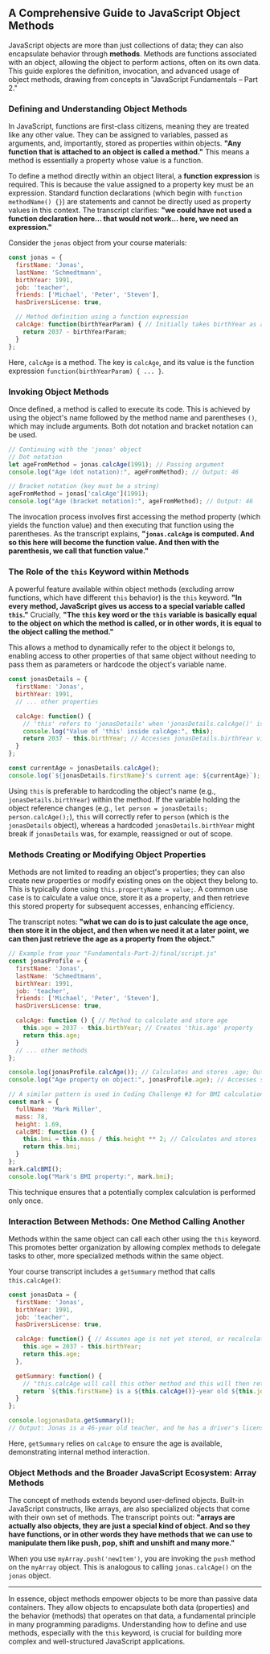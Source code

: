 
## A Comprehensive Guide to JavaScript Object Methods

JavaScript objects are more than just collections of data; they can also encapsulate behavior through **methods**. Methods are functions associated with an object, allowing the object to perform actions, often on its own data. This guide explores the definition, invocation, and advanced usage of object methods, drawing from concepts in "JavaScript Fundamentals – Part 2."

### Defining and Understanding Object Methods

In JavaScript, functions are first-class citizens, meaning they are treated like any other value. They can be assigned to variables, passed as arguments, and, importantly, stored as properties within objects. **"Any function that is attached to an object is called a method."** This means a method is essentially a property whose value is a function.

To define a method directly within an object literal, a **function expression** is required. This is because the value assigned to a property key must be an expression. Standard function declarations (which begin with `function methodName() {}`) are statements and cannot be directly used as property values in this context. The transcript clarifies: **"we could have not used a function declaration here... that would not work... here, we need an expression."**

Consider the `jonas` object from your course materials:



```JavaScript
const jonas = {
  firstName: 'Jonas',
  lastName: 'Schmedtmann',
  birthYear: 1991,
  job: 'teacher',
  friends: ['Michael', 'Peter', 'Steven'],
  hasDriversLicense: true,

  // Method definition using a function expression
  calcAge: function(birthYearParam) { // Initially takes birthYear as a parameter
    return 2037 - birthYearParam;
  }
};
```

Here, `calcAge` is a method. The key is `calcAge`, and its value is the function expression `function(birthYearParam) { ... }`.

### Invoking Object Methods

Once defined, a method is called to execute its code. This is achieved by using the object's name followed by the method name and parentheses `()`, which may include arguments. Both dot notation and bracket notation can be used.



```JavaScript
// Continuing with the 'jonas' object
// Dot notation
let ageFromMethod = jonas.calcAge(1991); // Passing argument
console.log("Age (dot notation):", ageFromMethod); // Output: 46

// Bracket notation (key must be a string)
ageFromMethod = jonas['calcAge'](1991);
console.log("Age (bracket notation):", ageFromMethod); // Output: 46
```

The invocation process involves first accessing the method property (which yields the function value) and then executing that function using the parentheses. As the transcript explains, **"`jonas.calcAge` is computed. And so this here will become the function value. And then with the parenthesis, we call that function value."**

### The Role of the `this` Keyword within Methods

A powerful feature available within object methods (excluding arrow functions, which have different `this` behavior) is the `this` keyword. **"In every method, JavaScript gives us access to a special variable called `this`."** Crucially, **"The `this` key word or the `this` variable is basically equal to the object on which the method is called, or in other words, it is equal to the object calling the method."**

This allows a method to dynamically refer to the object it belongs to, enabling access to other properties of that same object without needing to pass them as parameters or hardcode the object's variable name.



```JavaScript
const jonasDetails = {
  firstName: 'Jonas',
  birthYear: 1991,
  // ... other properties

  calcAge: function() {
    // 'this' refers to 'jonasDetails' when 'jonasDetails.calcAge()' is called
    console.log("Value of 'this' inside calcAge:", this);
    return 2037 - this.birthYear; // Accesses jonasDetails.birthYear via 'this'
  }
};

const currentAge = jonasDetails.calcAge();
console.log(`${jonasDetails.firstName}'s current age: ${currentAge}`); // Output: Jonas's current age: 46
```

Using `this` is preferable to hardcoding the object's name (e.g., `jonasDetails.birthYear`) within the method. If the variable holding the object reference changes (e.g., `let person = jonasDetails; person.calcAge();`), `this` will correctly refer to `person` (which is the `jonasDetails` object), whereas a hardcoded `jonasDetails.birthYear` might break if `jonasDetails` was, for example, reassigned or out of scope.

### Methods Creating or Modifying Object Properties

Methods are not limited to reading an object's properties; they can also create new properties or modify existing ones on the object they belong to. This is typically done using `this.propertyName = value;`. A common use case is to calculate a value once, store it as a property, and then retrieve this stored property for subsequent accesses, enhancing efficiency.

The transcript notes: **"what we can do is to just calculate the age once, then store it in the object, and then when we need it at a later point, we can then just retrieve the age as a property from the object."**



```JavaScript
// Example from your "Fundamentals-Part-2/final/script.js"
const jonasProfile = {
  firstName: 'Jonas',
  lastName: 'Schmedtmann',
  birthYear: 1991,
  job: 'teacher',
  friends: ['Michael', 'Peter', 'Steven'],
  hasDriversLicense: true,

  calcAge: function () { // Method to calculate and store age
    this.age = 2037 - this.birthYear; // Creates 'this.age' property
    return this.age;
  }
  // ... other methods
};

console.log(jonasProfile.calcAge()); // Calculates and stores .age; Output: 46
console.log("Age property on object:", jonasProfile.age); // Accesses stored .age; Output: 46

// A similar pattern is used in Coding Challenge #3 for BMI calculation
const mark = {
  fullName: 'Mark Miller',
  mass: 78,
  height: 1.69,
  calcBMI: function () {
    this.bmi = this.mass / this.height ** 2; // Calculates and stores 'this.bmi'
    return this.bmi;
  }
};
mark.calcBMI();
console.log("Mark's BMI property:", mark.bmi);
```

This technique ensures that a potentially complex calculation is performed only once.

### Interaction Between Methods: One Method Calling Another

Methods within the same object can call each other using the `this` keyword. This promotes better organization by allowing complex methods to delegate tasks to other, more specialized methods within the same object.

Your course transcript includes a `getSummary` method that calls `this.calcAge()`:



```JavaScript
const jonasData = {
  firstName: 'Jonas',
  birthYear: 1991,
  job: 'teacher',
  hasDriversLicense: true,

  calcAge: function() { // Assumes age is not yet stored, or recalculates
    this.age = 2037 - this.birthYear;
    return this.age;
  },

  getSummary: function() {
    // "this.calcAge will call this other method and this will then return the age."
    return `${this.firstName} is a ${this.calcAge()}-year old ${this.job}, and he has ${this.hasDriversLicense ? 'a' : 'no'} driver's license.`;
  }
};

console.logjonasData.getSummary());
// Output: Jonas is a 46-year old teacher, and he has a driver's license.
```

Here, `getSummary` relies on `calcAge` to ensure the age is available, demonstrating internal method interaction.

### Object Methods and the Broader JavaScript Ecosystem: Array Methods

The concept of methods extends beyond user-defined objects. Built-in JavaScript constructs, like arrays, are also specialized objects that come with their own set of methods. The transcript points out: **"arrays are actually also objects, they are just a special kind of object. And so they have functions, or in other words they have methods that we can use to manipulate them like push, pop, shift and unshift and many more."**

When you use `myArray.push('newItem')`, you are invoking the `push` method on the `myArray` object. This is analogous to calling `jonas.calcAge()` on the `jonas` object.

---

In essence, object methods empower objects to be more than passive data containers. They allow objects to encapsulate both data (properties) and the behavior (methods) that operates on that data, a fundamental principle in many programming paradigms. Understanding how to define and use methods, especially with the `this` keyword, is crucial for building more complex and well-structured JavaScript applications.